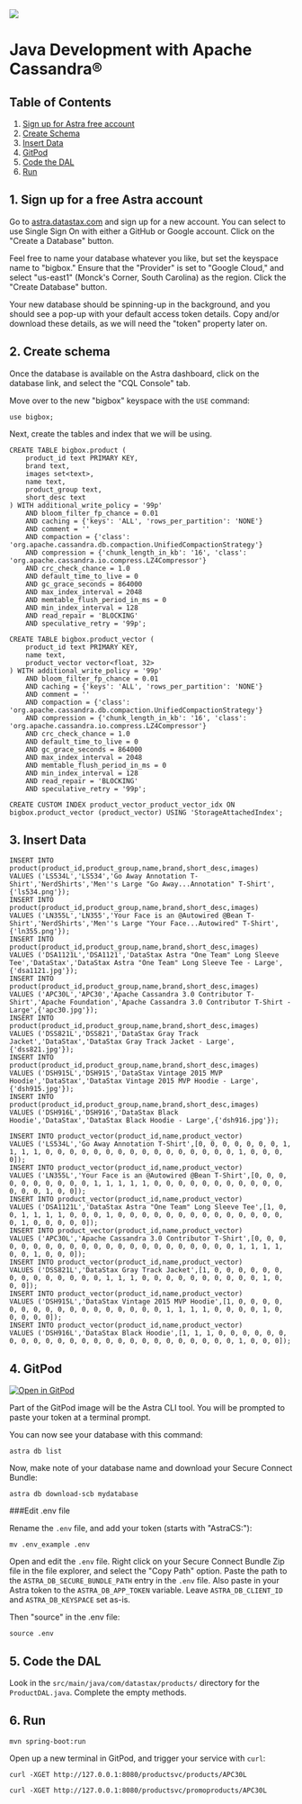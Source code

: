 <div class="top">
  <img class="scenario-academy-logo" src="https://datastax-academy.github.io/katapod-shared-assets/images/ds-academy-2023.svg" />
</div>

# Java Development with Apache Cassandra®

## Table of Contents

1. [Sign up for Astra free account](#1-sign-up-for-a-free-astra-account)
2. [Create Schema](#2-create-schema)
3. [Insert Data](#3-insert-data)
4. [GitPod](#4-gitpod)
5. [Code the DAL](#5-code-the-dal)
6. [Run](#6-run)

## 1. Sign up for a free Astra account

Go to [astra.datastax.com](https://astra.datastax.com) and sign up for a new account.  You can select to use Single Sign On with either a GitHub or Google account.
Click on the "Create a Database" button.

Feel free to name your database whatever you like, but set the keyspace name to "bigbox."  Ensure that the "Provider" is set to "Google Cloud,"
and select "us-east1" (Monck's Corner, South Carolina) as the region.  Click the "Create Database" button.

Your new database should be spinning-up in the background, and you should see a pop-up with your
default access token details.  Copy and/or download these details, as we will need the "token" property later on.

## 2. Create schema

Once the database is available on the Astra dashboard, click on the database link, and select the "CQL Console" tab.

Move over to the new "bigbox" keyspace with the `USE` command:

```
use bigbox;
```

Next, create the tables and index that we will be using.

```
CREATE TABLE bigbox.product (
    product_id text PRIMARY KEY,
    brand text,
    images set<text>,
    name text,
    product_group text,
    short_desc text
) WITH additional_write_policy = '99p'
    AND bloom_filter_fp_chance = 0.01
    AND caching = {'keys': 'ALL', 'rows_per_partition': 'NONE'}
    AND comment = ''
    AND compaction = {'class': 'org.apache.cassandra.db.compaction.UnifiedCompactionStrategy'}
    AND compression = {'chunk_length_in_kb': '16', 'class': 'org.apache.cassandra.io.compress.LZ4Compressor'}
    AND crc_check_chance = 1.0
    AND default_time_to_live = 0
    AND gc_grace_seconds = 864000
    AND max_index_interval = 2048
    AND memtable_flush_period_in_ms = 0
    AND min_index_interval = 128
    AND read_repair = 'BLOCKING'
    AND speculative_retry = '99p';

CREATE TABLE bigbox.product_vector (
    product_id text PRIMARY KEY,
    name text,
    product_vector vector<float, 32>
) WITH additional_write_policy = '99p'
    AND bloom_filter_fp_chance = 0.01
    AND caching = {'keys': 'ALL', 'rows_per_partition': 'NONE'}
    AND comment = ''
    AND compaction = {'class': 'org.apache.cassandra.db.compaction.UnifiedCompactionStrategy'}
    AND compression = {'chunk_length_in_kb': '16', 'class': 'org.apache.cassandra.io.compress.LZ4Compressor'}
    AND crc_check_chance = 1.0
    AND default_time_to_live = 0
    AND gc_grace_seconds = 864000
    AND max_index_interval = 2048
    AND memtable_flush_period_in_ms = 0
    AND min_index_interval = 128
    AND read_repair = 'BLOCKING'
    AND speculative_retry = '99p';

CREATE CUSTOM INDEX product_vector_product_vector_idx ON bigbox.product_vector (product_vector) USING 'StorageAttachedIndex';
```

## 3. Insert Data

```
INSERT INTO product(product_id,product_group,name,brand,short_desc,images)
VALUES ('LS534L','LS534','Go Away Annotation T-Shirt','NerdShirts','Men''s Large "Go Away...Annotation" T-Shirt',{'ls534.png'});
INSERT INTO product(product_id,product_group,name,brand,short_desc,images)
VALUES ('LN355L','LN355','Your Face is an @Autowired @Bean T-Shirt','NerdShirts','Men''s Large "Your Face...Autowired" T-Shirt',{'ln355.png'});
INSERT INTO product(product_id,product_group,name,brand,short_desc,images)
VALUES ('DSA1121L','DSA1121','DataStax Astra "One Team" Long Sleeve Tee','DataStax','DataStax Astra "One Team" Long Sleeve Tee - Large',{'dsa1121.jpg'});
INSERT INTO product(product_id,product_group,name,brand,short_desc,images)
VALUES ('APC30L','APC30','Apache Cassandra 3.0 Contributor T-Shirt','Apache Foundation','Apache Cassandra 3.0 Contributor T-Shirt - Large',{'apc30.jpg'});
INSERT INTO product(product_id,product_group,name,brand,short_desc,images)
VALUES ('DSS821L','DSS821','DataStax Gray Track Jacket','DataStax','DataStax Gray Track Jacket - Large',{'dss821.jpg'});
INSERT INTO product(product_id,product_group,name,brand,short_desc,images)
VALUES ('DSH915L','DSH915','DataStax Vintage 2015 MVP Hoodie','DataStax','DataStax Vintage 2015 MVP Hoodie - Large',{'dsh915.jpg'});
INSERT INTO product(product_id,product_group,name,brand,short_desc,images)
VALUES ('DSH916L','DSH916','DataStax Black Hoodie','DataStax','DataStax Black Hoodie - Large',{'dsh916.jpg'});
```
```
INSERT INTO product_vector(product_id,name,product_vector)
VALUES ('LS534L','Go Away Annotation T-Shirt',[0, 0, 0, 0, 0, 0, 0, 1, 1, 1, 1, 0, 0, 0, 0, 0, 0, 0, 0, 0, 0, 0, 0, 0, 0, 0, 0, 1, 0, 0, 0, 0]);
INSERT INTO product_vector(product_id,name,product_vector)
VALUES ('LN355L','Your Face is an @Autowired @Bean T-Shirt',[0, 0, 0, 0, 0, 0, 0, 0, 0, 0, 1, 1, 1, 1, 1, 0, 0, 0, 0, 0, 0, 0, 0, 0, 0, 0, 0, 0, 0, 1, 0, 0]);
INSERT INTO product_vector(product_id,name,product_vector)
VALUES ('DSA1121L','DataStax Astra "One Team" Long Sleeve Tee',[1, 0, 0, 1, 1, 1, 1, 0, 0, 0, 1, 0, 0, 0, 0, 0, 0, 0, 0, 0, 0, 0, 0, 0, 0, 0, 1, 0, 0, 0, 0, 0]);
INSERT INTO product_vector(product_id,name,product_vector)
VALUES ('APC30L','Apache Cassandra 3.0 Contributor T-Shirt',[0, 0, 0, 0, 0, 0, 0, 0, 0, 0, 0, 0, 0, 0, 0, 0, 0, 0, 0, 0, 0, 0, 1, 1, 1, 1, 0, 0, 1, 0, 0, 0]);
INSERT INTO product_vector(product_id,name,product_vector)
VALUES ('DSS821L','DataStax Gray Track Jacket',[1, 0, 0, 0, 0, 0, 0, 0, 0, 0, 0, 0, 0, 0, 0, 1, 1, 1, 0, 0, 0, 0, 0, 0, 0, 0, 0, 0, 1, 0, 0, 0]);
INSERT INTO product_vector(product_id,name,product_vector)
VALUES ('DSH915L','DataStax Vintage 2015 MVP Hoodie',[1, 0, 0, 0, 0, 0, 0, 0, 0, 0, 0, 0, 0, 0, 0, 0, 0, 0, 1, 1, 1, 1, 0, 0, 0, 0, 1, 0, 0, 0, 0, 0]);
INSERT INTO product_vector(product_id,name,product_vector)
VALUES ('DSH916L','DataStax Black Hoodie',[1, 1, 1, 0, 0, 0, 0, 0, 0, 0, 0, 0, 0, 0, 0, 0, 0, 0, 0, 0, 0, 0, 0, 0, 0, 0, 0, 0, 1, 0, 0, 0]);
```

## 4. GitPod

[![Open in GitPod](https://gitpod.io/button/open-in-gitpod.svg)](https://gitpod.io/#https://github.com/aar0np/DS-Java-DSE)

Part of the GitPod image will be the Astra CLI tool.  You will be prompted to paste your token
at a terminal prompt.

You can now see your database with this command:

```
astra db list
```

Now, make note of your database name and download your Secure Connect Bundle:
```
astra db download-scb mydatabase
```

###Edit .env file

Rename the `.env` file, and add your token (starts with "AstraCS:"):

```
mv .env_example .env
```

Open and edit the `.env` file.  Right click on your Secure Connect Bundle Zip file in the file explorer, and select the
"Copy Path" option.  Paste the path to the `ASTRA_DB_SECURE_BUNDLE_PATH` entry in the `.env` file.  Also 
paste in your Astra token to the `ASTRA_DB_APP_TOKEN` variable.  Leave `ASTRA_DB_CLIENT_ID` and `ASTRA_DB_KEYSPACE` set as-is.

Then "source" in the .env file:

```
source .env
```

## 5. Code the DAL

Look in the `src/main/java/com/datastax/products/` directory for the `ProductDAL.java`.
Complete the empty methods.

## 6. Run

```
mvn spring-boot:run
```

Open up a new terminal in GitPod, and trigger your service with `curl`:

```
curl -XGET http://127.0.0.1:8080/productsvc/products/APC30L
```
```
curl -XGET http://127.0.0.1:8080/productsvc/promoproducts/APC30L
```
